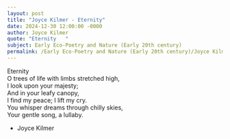 ```yaml
---
layout: post
title: "Joyce Kilmer - Eternity"
date: 2024-12-30 12:00:00 -0000
author: Joyce Kilmer
quote: "Eternity   "
subject: Early Eco-Poetry and Nature (Early 20th century)
permalink: /Early Eco-Poetry and Nature (Early 20th century)/Joyce Kilmer/Joyce Kilmer - Eternity
---
```


Eternity   
O trees of life with limbs stretched high,  
I look upon your majesty;  
And in your leafy canopy,  
I find my peace; I lift my cry.  
You whisper dreams through chilly skies,  
Your gentle song, a lullaby.

- Joyce Kilmer

